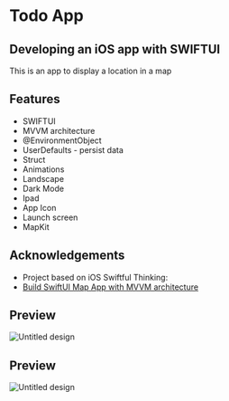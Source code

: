 # Todo App

## Developing an iOS app with SWIFTUI

This is an app to display a location in a map


## Features

- SWIFTUI
- MVVM architecture
- @EnvironmentObject
- UserDefaults - persist data
- Struct
- Animations
- Landscape
- Dark Mode
- Ipad
- App Icon
- Launch screen
- MapKit



## Acknowledgements

 - Project based on iOS Swiftful Thinking: 
 - [Build SwiftUI Map App with MVVM architecture](https://www.swiftful-thinking.com/store)
 


## Preview

![Untitled design](https://github.com/user-attachments/assets/3dff8537-f69b-4b8d-ad2a-1087cff64165)


## Preview

![Untitled design](https://github.com/user-attachments/assets/76a4ece6-dd5e-47f3-8a5d-c5d2fc91c478)
